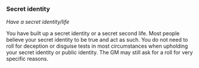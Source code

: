 
### Secret identity

_Have a secret identity/life_

You have built up a secret identity or a secret second life. Most people believe your secret identity to be true and act as such. You do not need to roll for deception or disguise tests in most circumstances when upholding your secret identity or public identity. The GM may still ask for a roll for very specific reasons.

